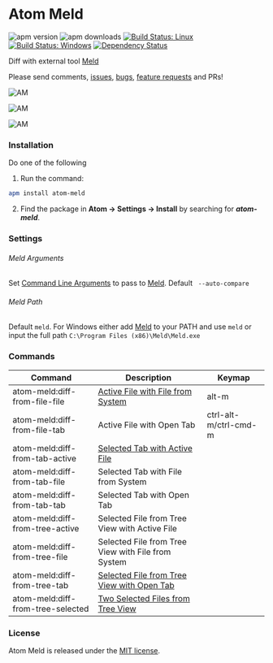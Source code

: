 # Atom Meld

![apm version][av] ![apm downloads][ad] [![Build Status: Linux](https://travis-ci.org/SavageCore/atom-meld.svg?branch=master)](https://travis-ci.org/SavageCore/atom-meld) [![Build Status: Windows](https://ci.appveyor.com/api/projects/status/32j0i3rm96e4chpf?svg=true)](https://ci.appveyor.com/project/SavageCore/atom-meld)
 [![Dependency Status](https://dependencyci.com/github/SavageCore/atom-meld/badge)](https://dependencyci.com/github/SavageCore/atom-meld)

Diff with external tool [Meld](http://meldmerge.org/)

Please send comments, [issues][issue], [bugs][issue], [feature requests][issue] and PRs!

![AM][preview-file-file]

![AM][preview-tab-active]

![AM][preview-tree-tab]

### Installation

Do one of the following

1. Run the command:
```sh
apm install atom-meld
```
2. Find the package in **Atom → Settings → Install** by searching for ***atom-meld***.

### Settings

###### Meld Arguments

Set [Command Line Arguments](http://manpages.ubuntu.com/manpages/precise/man1/meld.1.html) to pass to [Meld](http://meldmerge.org/). Default ` --auto-compare`

###### Meld Path

Default `meld`. For Windows either add [Meld](http://meldmerge.org/) to your PATH and use `meld` or input the full path `C:\Program Files (x86)\Meld\Meld.exe`

### Commands

|Command |Description|Keymap|
|---|---|---|
|atom-meld:diff-from-file-file|[Active File with File from System][preview-file-file]|alt-m|
|atom-meld:diff-from-file-tab|Active File with Open Tab|ctrl-alt-m/ctrl-cmd-m|
|atom-meld:diff-from-tab-active|[Selected Tab with Active File][preview-tab-active]||
|atom-meld:diff-from-tab-file|Selected Tab with File from System||
|atom-meld:diff-from-tab-tab|Selected Tab with Open Tab||
|atom-meld:diff-from-tree-active|Selected File from Tree View with Active File||
|atom-meld:diff-from-tree-file|Selected File from Tree View with File from System||
|atom-meld:diff-from-tree-tab|[Selected File from Tree View with Open Tab][preview-tree-tab]||
|atom-meld:diff-from-tree-selected|[Two Selected Files from Tree View][preview-tree-selected]||

### License
Atom Meld is released under the [MIT license][license].

[preview-file-file]:https://raw.githubusercontent.com/SavageCore/atom-meld/master/img/preview-file-file.gif "Diff Active File with File from System"
[preview-tab-active]:https://raw.githubusercontent.com/SavageCore/atom-meld/master/img/preview-tab-active.gif "Diff Selected Tab with Active File"
[preview-tree-tab]:https://raw.githubusercontent.com/SavageCore/atom-meld/master/img/preview-tree-tab.gif "Diff Selected File from Tree View with Open Tab"
[preview-tree-selected]:https://raw.githubusercontent.com/SavageCore/atom-meld/master/img/preview-tree-selected.gif "Diff Two Selected Files from Tree View"
[changelog]: https://github.com/SavageCore/atom-meld/blob/master/CHANGELOG.md
[issue]: https://github.com/SavageCore/atom-meld/issues
[license]: LICENSE.md
[ad]: https://img.shields.io/apm/dm/atom-meld.svg
[av]: https://img.shields.io/apm/v/atom-meld.svg
